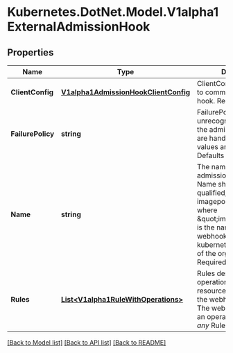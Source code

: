 # Kubernetes.DotNet.Model.V1alpha1ExternalAdmissionHook
## Properties

Name | Type | Description | Notes
------------ | ------------- | ------------- | -------------
**ClientConfig** | [**V1alpha1AdmissionHookClientConfig**](V1alpha1AdmissionHookClientConfig.md) | ClientConfig defines how to communicate with the hook. Required | 
**FailurePolicy** | **string** | FailurePolicy defines how unrecognized errors from the admission endpoint are handled - allowed values are Ignore or Fail. Defaults to Ignore. | [optional] 
**Name** | **string** | The name of the external admission webhook. Name should be fully qualified, e.g., imagepolicy.kubernetes.io, where \&quot;imagepolicy\&quot; is the name of the webhook, and kubernetes.io is the name of the organization. Required. | 
**Rules** | [**List&lt;V1alpha1RuleWithOperations&gt;**](V1alpha1RuleWithOperations.md) | Rules describes what operations on what resources/subresources the webhook cares about. The webhook cares about an operation if it matches _any_ Rule. | [optional] 

[[Back to Model list]](../README.md#documentation-for-models) [[Back to API list]](../README.md#documentation-for-api-endpoints) [[Back to README]](../README.md)

